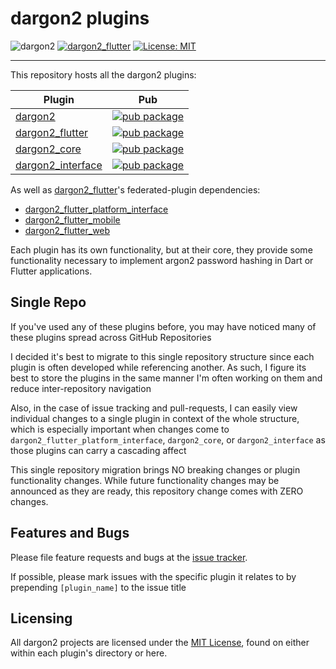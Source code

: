 # dargon2 plugins

![dargon2](https://github.com/tmthecoder/dargon2/workflows/dargon2/badge.svg)
[![dargon2_flutter](https://github.com/tmthecoder/dargon2/actions/workflows/dargon2_flutter_tests.yml/badge.svg?branch=main)](https://github.com/tmthecoder/dargon2/actions/workflows/dargon2_flutter_tests.yml)
[![License: MIT](https://img.shields.io/badge/License-MIT-yellow.svg)](https://opensource.org/licenses/MIT)

---

This repository hosts all the dargon2 plugins:

| Plugin              | Pub                                                                                                              |
|---------------------|------------------------------------------------------------------------------------------------------------------|
| [dargon2]           | [![pub package](https://img.shields.io/pub/v/dargon2.svg)](https://pub.dev/packages/dargon2)                     |
| [dargon2_flutter]   | [![pub package](https://img.shields.io/pub/v/dargon2_flutter.svg)](https://pub.dev/packages/dargon2_flutter)     |
| [dargon2_core]      | [![pub package](https://img.shields.io/pub/v/dargon2_core.svg)](https://pub.dev/packages/dargon2_core)           |
| [dargon2_interface] | [![pub package](https://img.shields.io/pub/v/dargon2_interface.svg)](https://pub.dev/packages/dargon2_interface) |

As well as [dargon2_flutter]'s federated-plugin dependencies:
- [dargon2_flutter_platform_interface]
- [dargon2_flutter_mobile]
- [dargon2_flutter_web]

Each plugin has its own functionality, but at their core, they provide some functionality necessary to implement argon2 password hashing in Dart or Flutter applications.

## Single Repo

If you've used any of these plugins before, you may have noticed many of these plugins spread across GitHub Repositories

I decided it's best to migrate to this single repository structure since each plugin is often developed while referencing another. As such, I figure its best to store the plugins in the same manner I'm often working on them and reduce inter-repository navigation

Also, in the case of issue tracking and pull-requests, I can easily view individual changes to a single plugin in context of the whole structure, which is especially important when changes come to `dargon2_flutter_platform_interface`, `dargon2_core`, or `dargon2_interface` as those plugins can carry a cascading affect

This single repository migration brings NO breaking changes or plugin functionality changes. While future functionality changes may be announced as they are ready, this repository change comes with ZERO changes.

## Features and Bugs

Please file feature requests and bugs at the [issue tracker].

If possible, please mark issues with the specific plugin it relates to by prepending `[plugin_name]` to the issue title 

[issue tracker]: https://github.com/tmthecoder/dargon2/issues

## Licensing

All dargon2 projects are licensed under the [MIT License], found on either within each plugin's directory or here.

[dargon2]: ./dargon2 
[dargon2_flutter]: ./dargon2_flutter/dargon2_flutter 
[dargon2_flutter_platform_interface]: ./dargon2_flutter/dargon2_flutter_platform_interface 
[dargon2_flutter_mobile]: ./dargon2_flutter/dargon2_flutter_mobile
[dargon2_flutter_web]: ./dargon2_flutter/dargon2_flutter_web
[dargon2_core]: ./dargon2_core
[dargon2_interface]: ./dargon2_interface

[MIT License]: ./LICENSE

